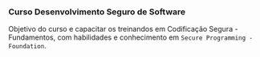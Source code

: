 ### Curso Desenvolvimento Seguro de Software

Objetivo do curso e capacitar os treinandos em Codificação Segura - Fundamentos, com habilidades e conhecimento em `Secure Programming - Foundation`.